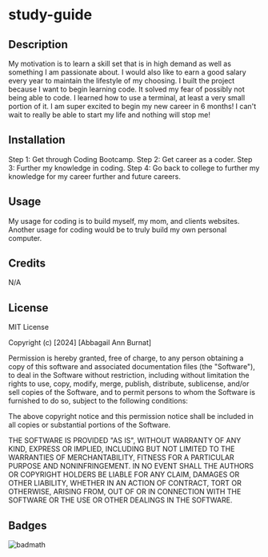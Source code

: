 # study-guide
## Description

My motivation is to learn a skill set that is in high demand as well as something I am passionate about. I would also like to earn a good salary every year to maintain the lifestyle of my choosing. I built the project because I want to begin learning code. It solved my fear of possibly not being able to code. I learned how to use a terminal, at least a very small portion of it. I am super excited to begin my new career in 6 months! I can't wait to really be able to start my life and nothing will stop me!

## Installation

Step 1: Get through Coding Bootcamp.
Step 2: Get career as a coder.
Step 3: Further my knowledge in coding.
Step 4: Go back to college to further my knowledge for my career further and future careers.

## Usage
My usage for coding is to build myself, my mom, and clients websites. Another usage for coding would be to truly build my own personal computer. 

## Credits 
N/A

## License
MIT License

Copyright (c) [2024] [Abbagail Ann Burnat]

Permission is hereby granted, free of charge, to any person obtaining a copy
of this software and associated documentation files (the "Software"), to deal
in the Software without restriction, including without limitation the rights
to use, copy, modify, merge, publish, distribute, sublicense, and/or sell
copies of the Software, and to permit persons to whom the Software is
furnished to do so, subject to the following conditions:

The above copyright notice and this permission notice shall be included in all
copies or substantial portions of the Software.

THE SOFTWARE IS PROVIDED "AS IS", WITHOUT WARRANTY OF ANY KIND, EXPRESS OR
IMPLIED, INCLUDING BUT NOT LIMITED TO THE WARRANTIES OF MERCHANTABILITY,
FITNESS FOR A PARTICULAR PURPOSE AND NONINFRINGEMENT. IN NO EVENT SHALL THE
AUTHORS OR COPYRIGHT HOLDERS BE LIABLE FOR ANY CLAIM, DAMAGES OR OTHER
LIABILITY, WHETHER IN AN ACTION OF CONTRACT, TORT OR OTHERWISE, ARISING FROM,
OUT OF OR IN CONNECTION WITH THE SOFTWARE OR THE USE OR OTHER DEALINGS IN THE
SOFTWARE.

## Badges
![badmath](https://img.shields.io/github/languages/top/nielsenjared/badmath)

